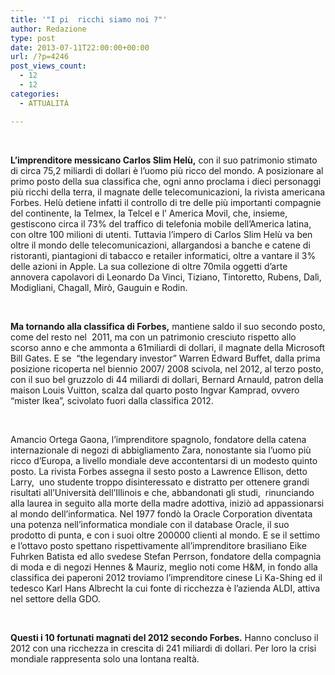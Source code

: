 ```yaml
---
title: '"I pi  ricchi siamo noi ?"'
author: Redazione
type: post
date: 2013-07-11T22:00:00+00:00
url: /?p=4246
post_views_count:
  - 12
  - 12
categories:
  - ATTUALITÀ

---
```

&nbsp;

**L&rsquo;imprenditore messicano Carlos Slim Hel&ugrave;,** con il suo patrimonio stimato di circa 75,2 miliardi di dollari &egrave; l&rsquo;uomo pi&ugrave; ricco del mondo. A posizionare al primo posto della sua classifica che, ogni anno proclama i dieci personaggi pi&ugrave; ricchi della terra, il magnate delle telecomunicazioni, la rivista americana Forbes. Hel&ugrave; detiene infatti il controllo di tre delle pi&ugrave; importanti compagnie del continente, la Telmex, la Telcel e l&rsquo; America Movil, che, insieme, gestiscono circa il 73% del traffico di telefonia mobile dell&#8217;America latina, con oltre 100 milioni di utenti. Tuttavia l&rsquo;impero di Carlos Slim Hel&ugrave; va ben oltre il mondo delle telecomunicazioni, allargandosi a banche e catene di ristoranti, piantagioni di tabacco e retailer informatici, oltre a vantare il 3% delle azioni in Apple. La sua collezione di oltre 70mila oggetti d&rsquo;arte annovera capolavori di Leonardo Da Vinci, Tiziano, Tintoretto, Rubens, Dal&igrave;, Modigliani, Chagall, Mir&ograve;, Gauguin e Rodin.&nbsp;

&nbsp;

**Ma tornando alla classifica di Forbes,** mantiene saldo il suo secondo posto, come del resto nel &nbsp;2011, ma con un patrimonio cresciuto rispetto allo scorso anno e che ammonta a 61miliardi di dollari, il magnate della Microsoft Bill Gates. E se &nbsp;&ldquo;the legendary investor&rdquo; Warren Edward Buffet, dalla prima posizione ricoperta nel biennio 2007/ 2008 scivola, nel 2012, al terzo posto, con il suo bel gruzzolo di 44 miliardi di dollari, Bernard Arnauld, patron della maison Louis Vuitton, scalza dal quarto posto Ingvar Kamprad, ovvero &ldquo;mister Ikea&rdquo;, scivolato fuori dalla classifica 2012.

&nbsp;

Amancio Ortega Gaona, l&rsquo;imprenditore spagnolo, fondatore della catena internazionale di negozi di abbigliamento Zara, nonostante sia l&rsquo;uomo pi&ugrave; ricco d&rsquo;Europa, a livello mondiale deve accontentarsi di un modesto quinto posto. La rivista Forbes assegna il sesto posto a Lawrence Ellison, detto Larry, &nbsp;uno studente troppo disinteressato e distratto per ottenere grandi risultati all&rsquo;Universit&agrave; dell&rsquo;Illinois e che, abbandonati gli studi, &nbsp;rinunciando alla laurea in seguito alla morte della madre adottiva, inizi&ograve; ad appassionarsi al mondo dell&rsquo;informatica. Nel 1977 fond&ograve; la Oracle Corporation diventata una potenza nell&#8217;informatica mondiale con il database Oracle, il suo prodotto di punta, e con i suoi oltre 200000 clienti al mondo. E se il settimo e l&rsquo;ottavo posto spettano rispettivamente all&rsquo;imprenditore brasiliano Eike Fuhrken Batista ed allo svedese Stefan Perrson, fondatore della compagnia di moda e di negozi Hennes & Mauriz, meglio noti come H&M, in fondo alla classifica dei paperoni 2012 troviamo l&rsquo;imprenditore cinese Li Ka-Shing ed il tedesco Karl Hans Albrecht la cui fonte di ricchezza &egrave; l&#8217;azienda ALDI, attiva nel settore della GDO.

&nbsp;

**Questi i 10 fortunati magnati del 2012 secondo Forbes.** Hanno concluso il 2012 con una ricchezza in crescita di 241 miliardi di dollari. Per loro la crisi mondiale rappresenta solo una lontana realt&agrave;.&nbsp;

<div>
  &nbsp;
</div>